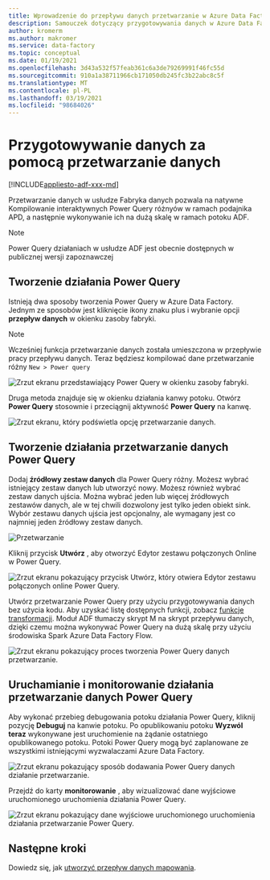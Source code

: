 ```yaml
---
title: Wprowadzenie do przepływu danych przetwarzanie w Azure Data Factory
description: Samouczek dotyczący przygotowywania danych w Azure Data Factory przy użyciu przepływu danych przetwarzanie
author: kromerm
ms.author: makromer
ms.service: data-factory
ms.topic: conceptual
ms.date: 01/19/2021
ms.openlocfilehash: 3d43a532f57feab361c6a3de79269991f46fc55d
ms.sourcegitcommit: 910a1a38711966cb171050db245fc3b22abc8c5f
ms.translationtype: MT
ms.contentlocale: pl-PL
ms.lasthandoff: 03/19/2021
ms.locfileid: "98684026"
---
```

# <a name="prepare-data-with-data-wrangling"></a>Przygotowywanie danych za pomocą przetwarzanie danych

[!INCLUDE[appliesto-adf-xxx-md](includes/appliesto-adf-xxx-md.md)]

Przetwarzanie danych w usłudze Fabryka danych pozwala na natywne Kompilowanie interaktywnych Power Query różnyów w ramach podajnika APD, a następnie wykonywanie ich na dużą skalę w ramach potoku ADF.

> [!NOTE]
> Power Query działaniach w usłudze ADF jest obecnie dostępnych w publicznej wersji zapoznawczej

## <a name="create-a-power-query-activity"></a>Tworzenie działania Power Query

Istnieją dwa sposoby tworzenia Power Query w Azure Data Factory. Jednym ze sposobów jest kliknięcie ikony znaku plus i wybranie opcji **przepływ danych** w okienku zasoby fabryki.

> [!NOTE]
> Wcześniej funkcja przetwarzanie danych została umieszczona w przepływie pracy przepływu danych. Teraz będziesz kompilować dane przetwarzanie różny ```New > Power query```

![Zrzut ekranu przedstawiający Power Query w okienku zasoby fabryki.](media/data-flow/power-query-wrangling.png)

Druga metoda znajduje się w okienku działania kanwy potoku. Otwórz **Power Query** stosownie i przeciągnij aktywność **Power Query** na kanwę.

![Zrzut ekranu, który podświetla opcję przetwarzanie danych.](media/data-flow/power-query-activity.png)

## <a name="author-a-power-query-data-wrangling-activity"></a>Tworzenie działania przetwarzanie danych Power Query

Dodaj **źródłowy zestaw danych** dla Power Query różny. Możesz wybrać istniejący zestaw danych lub utworzyć nowy. Możesz również wybrać zestaw danych ujścia. Można wybrać jeden lub więcej źródłowych zestawów danych, ale w tej chwili dozwolony jest tylko jeden obiekt sink. Wybór zestawu danych ujścia jest opcjonalny, ale wymagany jest co najmniej jeden źródłowy zestaw danych.

![Przetwarzanie](media/wrangling-data-flow/tutorial4.png)

Kliknij przycisk **Utwórz** , aby otworzyć Edytor zestawu połączonych Online w Power Query.

![Zrzut ekranu pokazujący przycisk Utwórz, który otwiera Edytor zestawu połączonych online Power Query.](media/wrangling-data-flow/tutorial5.png)

Utwórz przetwarzanie Power Query przy użyciu przygotowywania danych bez użycia kodu. Aby uzyskać listę dostępnych funkcji, zobacz [funkcje transformacji](wrangling-functions.md). Moduł ADF tłumaczy skrypt M na skrypt przepływu danych, dzięki czemu można wykonywać Power Query na dużą skalę przy użyciu środowiska Spark Azure Data Factory Flow.

![Zrzut ekranu pokazujący proces tworzenia Power Query danych przetwarzanie.](media/wrangling-data-flow/tutorial6.png)

## <a name="running-and-monitoring-a-power-query-data-wrangling-activity"></a>Uruchamianie i monitorowanie działania przetwarzanie danych Power Query

Aby wykonać przebieg debugowania potoku działania Power Query, kliknij pozycję **Debuguj** na kanwie potoku. Po opublikowaniu potoku **Wyzwól teraz** wykonywane jest uruchomienie na żądanie ostatniego opublikowanego potoku. Potoki Power Query mogą być zaplanowane ze wszystkimi istniejącymi wyzwalaczami Azure Data Factory.

![Zrzut ekranu pokazujący sposób dodawania Power Query danych działanie przetwarzanie.](media/wrangling-data-flow/tutorial3.png)

Przejdź do karty **monitorowanie** , aby wizualizować dane wyjściowe uruchomionego uruchomienia działania Power Query.

![Zrzut ekranu pokazujący dane wyjściowe uruchomionego uruchomienia działania przetwarzanie Power Query.](media/wrangling-data-flow/tutorial2.png)

## <a name="next-steps"></a>Następne kroki

Dowiedz się, jak [utworzyć przepływ danych mapowania](tutorial-data-flow.md).
